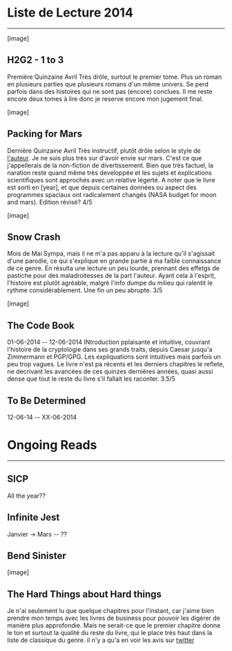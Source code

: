 # Liste de Lecture 2014
-----------------------

[image]
## H2G2 - 1 to 3
Première Quinzaine Avril
Très drôle, surtout le premier tome. Plus un roman en plusieurs parties que
plusieurs romans d'un même univers. Se perd parfois dans des histoires qui ne
sont pas (encore) conclues. Il me reste encore deux tomes à lire donc je reserve
encore mon jugement final.

[image]
## Packing for Mars
Dernière Quinzaine Avril
Très instructif, plutôt drôle selon le style de [l'auteur](link). Je ne suis plus très
sur d'avoir envie sur mars. C'est ce que j'appellerais de la non-fiction de
divertissement. Bien que très factuel, la naration reste quand même très
developpée et les sujets et explications scientifiques sont approchés avec un relative
légerté. A noter que le livre est sorti en [year], et que depuis certaines données
ou aspect des programmes spaciaux ont radicalement changés (NASA budget for moon
and mars). Edition révisé?
4/5

[image]
## Snow Crash
Mois de Mai
Sympa, mais il ne m'a pas apparu à la lecture qu'il s'agissait d'une parodie, ce qui s'explique en grande partie à ma faible connaissance de ce genre. En résulta une lecture un peu lourde, prennant des effetgs de pastiche pour des maladroitesses de la part l'auteur.
Ayant cela à l'esprit, l'histoire est plutôt agréable, malgrè l'info dumpe du milieu qui ralentit le rythme considérablement.  Une fin un peu abrupte.
3/5

[image]
## The Code Book
01-06-2014 -- 12-06-2014
INtroduction pplaisante et intuitive, couvrant l'histoire de la cryptologie dans ses grands traits, depuis Caesar jusqu'a Zimmermann et PGP/GPG. Les expliquations sont intuitives mais parfois un peu trop vagues.
Le livre n'est pa récents et les derniers chapitres le reflete, ne decrivant les avancées de ces quinzes dernières années, quasi aussi dense que tout le reste du livre s'il fallait les raconter.
3.5/5

## To Be Determined
12-06-14 -- XX-06-2014


# Ongoing Reads
---------------
## SICP
All the year??

## Infinite Jest
Janvier -> Mars -- ??

## Bend Sinister


[image]
## The Hard Things about Hard things
Je n'ai seulement lu que quelque chapitres pour l'instant, car j'aime bien prendre
mon temps avec les livres de business pour pouvoir les digérer de manière plus
approfondie. Mais ne serait-ce que le premier chapitre donne le ton et surtout
la qualité du reste du livre, qui le place très haut dans la liste de classique
du genre. il n'y a qu'a en voir les avis sur [twitter](link)
